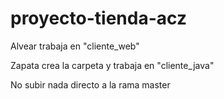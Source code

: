 # proyecto-tienda-acz

Alvear trabaja en "cliente_web"

Zapata crea la carpeta y trabaja en "cliente_java" 

No subir nada directo a la rama master 
